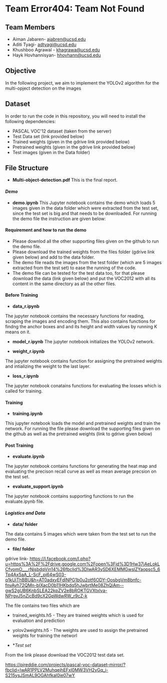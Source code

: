 # Team Error404: Team Not Found

## Team Members
* Aiman Jabaren- ajabren@ucsd.edu
* Aditi Tyagi- adtyagi@ucsd.edu
* Khushboo Agrawal - khagrawa@ucsd.edu
* Hayk Hovhannisyan- hhovhann@ucsd.edu

## Objective
In the following project, we aim to implement the YOLOv2 algorithm for the multi-opject detection on the images

## Dataset
In order to run the code in this repository, you will need to install the following dependencies:
* PASCAL VOC'12 dataset (taken from the server)
* Test Data set (link provided below)
* Trained weights (given in the gdrive link provided below)
* Pretrained weights (given in the gdrive link provided below)
* Test images (given in the Data folder)

## File Structure

* **Multi-object-detection.pdf**
This is the final report. 

#### _Demo_
* **demo.ipynb**
This Jupyter notebook contains the demo which loads 5 images given in the data folder which were extracted from the test set,  since the test set is big and that needs to be downloaded. For running the demo file the instruction are given below:

#### Requirement and how to run the demo 
* Please downlod all the other supporting files given on the github to run the demo file. 
* Please download the trained weights from the files folder (gdrive link given below) and add to the data folder. 
* The demo file reads the images from the test folder (which are 5 images extracted from the test set) to ease the running of the code. 
* The demo file can be tested for the test data too, for that please download the data (link given below) and put the VOC2012  with all its content in the same directory as all the other files. 


#### Before Training 
* **data_r.ipynb**

The jupyter notebook contains the necessary functions for reading, scraping the images and encoding them. This also contains functions for findng the anchor boxes and and its height and width values by running K means on it.

* **model_r.ipynb**
The jupyter notebook initializes the YOLOv2 network.

* **weight_r.ipynb**

The jupyter notebook contains function for assigning the pretrained weights and intializing the weight to the last layer.

* **loss_r.ipynb**

The jupyter notebook conatains functions for evaluating the losses which is called for training.

#### Training
* **training.ipynb**

This jupyter notebook loads the model and pretrained weights and train the network. For running the file please download the supporting files given on the github as well as the pretrained weights (link to gdrive given below)

#### Post Training

* **evaluate.ipynb**

The jupyter notebook contains functions for generating the heat map and evaluating the precison recall curve as well as mean average precsion on the test set. 

* **evaluate_support.ipynb**

The jupyter notebook contains supporting functions to run the evaluate.ipynb file. 

#### _Logistics and Data_

* **data/ folder**

The data contains 5 images which were taken from the test set to run the demo file. 

* **file/ folder**

gdrive link- https://l.facebook.com/l.php?u=https%3A%2F%2Fdrive.google.com%2Fopen%3Fid%3D1Hw37jAeLokLCfvomO___rNjsbdqVin14%26fbclid%3DIwAR3ySD6XEMMGwslZYaopsc5_6Tp4Ax5aA_L-ScF_pj64wS03-q1kUiThBBU&h=AT0adxyEFdlNPG1b0u2otf6ODY-OosbgVm8bnfc-fnvAvh72QMn-bIXacD0b11HKbdq5hJwbrtMe08ZhQiAm--gwS2gUB6KnbSLEA22kpZV2e8bROKTGVXtxlva-NPrgvJ5nZjcBd9cX2GpWdwRW_r9cZ-k

The file contains two files which are 

* trained_weights.h5 - They are trained weights which is used for evaluation and prediction 
* yolov2weights.h5 - The weights are used to assign the pretrained weights for training the networl 


* **Test set*

From the link please download the VOC2012 test data set. 

https://pjreddie.com/projects/pascal-voc-dataset-mirror/?fbclid=IwAR1PPLV2MuhqejhEFxl0MW3VH2yGq_i-S215ysJSmAL9OGAhfkal0ie07wY

